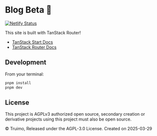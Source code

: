 # Blog Beta 🥳

[![Netlify Status](https://api.netlify.com/api/v1/badges/5787e117-690e-46ee-9e81-d24bdcaf898e/deploy-status)](https://app.netlify.com/sites/blog-canary/deploys)

This site is built with TanStack Router!

- [TanStack Start Docs](https://tanstack.com/start/latest/docs/framework/react/overview)
- [TanStack Router Docs](https://tanstack.com/router)

## Development

From your terminal:

```sh
pnpm install
pnpm dev
```

## License
This project is AGPLv3 authorized open source, secondary creation or derivative projects using this project must also be open source.

© Truimo, Released under the AGPL-3.0 License. Created on 2025-03-29
